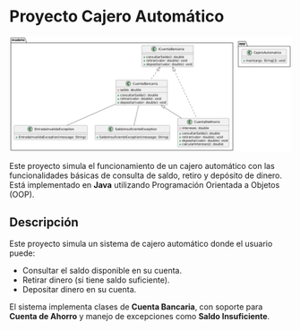 # Proyecto Cajero Automático
![Diagrama UML](https://github.com/Juan-Matias/proyecto-cajero-automatico/blob/e425aa150bc6184f151ab83093fa7720b3941df4/CajeroAutomatico(UML).png)

Este proyecto simula el funcionamiento de un cajero automático con las funcionalidades básicas de consulta de saldo, retiro y depósito de dinero. Está implementado en **Java** utilizando Programación Orientada a Objetos (OOP).

## Descripción

Este proyecto simula un sistema de cajero automático donde el usuario puede:

- Consultar el saldo disponible en su cuenta.
- Retirar dinero (si tiene saldo suficiente).
- Depositar dinero en su cuenta.

El sistema implementa clases de **Cuenta Bancaria**, con soporte para **Cuenta de Ahorro** y manejo de excepciones como **Saldo Insuficiente**.

